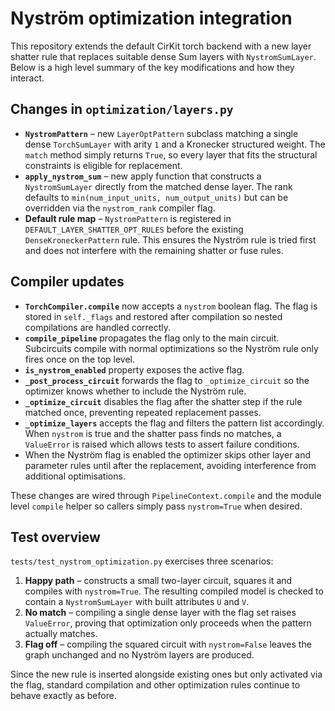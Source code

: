 # Nyström optimization integration

This repository extends the default CirKit torch backend with a new layer shatter rule that replaces suitable dense Sum layers with `NystromSumLayer`. Below is a high level summary of the key modifications and how they interact.

## Changes in `optimization/layers.py`

- **`NystromPattern`** – new `LayerOptPattern` subclass matching a single dense `TorchSumLayer` with arity `1` and a Kronecker structured weight. The `match` method simply returns `True`, so every layer that fits the structural constraints is eligible for replacement.
- **`apply_nystrom_sum`** – new apply function that constructs a `NystromSumLayer` directly from the matched dense layer. The rank defaults to `min(num_input_units, num_output_units)` but can be overridden via the `nystrom_rank` compiler flag.
- **Default rule map** – `NystromPattern` is registered in `DEFAULT_LAYER_SHATTER_OPT_RULES` before the existing `DenseKroneckerPattern` rule. This ensures the Nyström rule is tried first and does not interfere with the remaining shatter or fuse rules.

## Compiler updates

- **`TorchCompiler.compile`** now accepts a `nystrom` boolean flag. The flag is stored in `self._flags` and restored after compilation so nested compilations are handled correctly.
- **`compile_pipeline`** propagates the flag only to the main circuit. Subcircuits compile with normal optimizations so the Nyström rule only fires once on the top level.
- **`is_nystrom_enabled`** property exposes the active flag.
- **`_post_process_circuit`** forwards the flag to `_optimize_circuit` so the optimizer knows whether to include the Nyström rule.
- **`_optimize_circuit`** disables the flag after the shatter step if the rule matched once, preventing repeated replacement passes.
- **`_optimize_layers`** accepts the flag and filters the pattern list accordingly. When `nystrom` is true and the shatter pass finds no matches, a `ValueError` is raised which allows tests to assert failure conditions.
- When the Nyström flag is enabled the optimizer skips other layer and parameter
  rules until after the replacement, avoiding interference from additional
  optimisations.

These changes are wired through `PipelineContext.compile` and the module level `compile` helper so callers simply pass `nystrom=True` when desired.

## Test overview

`tests/test_nystrom_optimization.py` exercises three scenarios:

1. **Happy path** – constructs a small two-layer circuit, squares it and compiles with `nystrom=True`. The resulting compiled model is checked to contain a `NystromSumLayer` with built attributes `U` and `V`.
2. **No match** – compiling a single dense layer with the flag set raises `ValueError`, proving that optimization only proceeds when the pattern actually matches.
3. **Flag off** – compiling the squared circuit with `nystrom=False` leaves the graph unchanged and no Nyström layers are produced.

Since the new rule is inserted alongside existing ones but only activated via the flag, standard compilation and other optimization rules continue to behave exactly as before.
